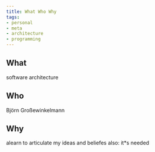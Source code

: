 ```yaml
---
title: What Who Why
tags:
- personal
- meta
- architecture
- programming
---
```

## What
software architecture
## Who 
Björn Großewinkelmann
## Why
alearn to articulate my ideas and beliefes
also: it*s needed
<!--stackedit_data:
eyJoaXN0b3J5IjpbLTUwMDQ3NDIzNiw3MzA5OTgxMTZdfQ==
-->